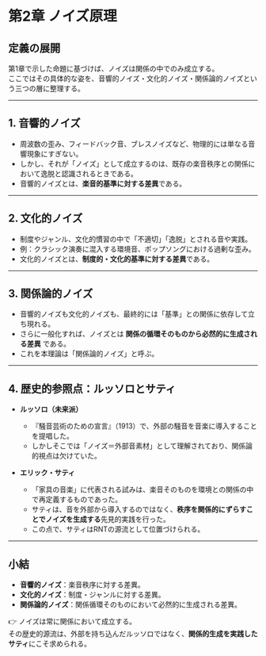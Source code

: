# 第2章 ノイズ原理

## 定義の展開
第1章で示した命題に基づけば、ノイズは関係の中でのみ成立する。  
ここではその具体的な姿を、音響的ノイズ・文化的ノイズ・関係論的ノイズという三つの層に整理する。  

---

## 1. 音響的ノイズ
- 周波数の歪み、フィードバック音、ブレスノイズなど、物理的には単なる音響現象にすぎない。  
- しかし、それが「ノイズ」として成立するのは、既存の楽音秩序との関係において逸脱と認識されるときである。  
- 音響的ノイズとは、**楽音的基準に対する差異**である。  

---

## 2. 文化的ノイズ
- 制度やジャンル、文化的慣習の中で「不適切」「逸脱」とされる音や実践。  
- 例：クラシック演奏に混入する環境音、ポップソングにおける過剰な歪み。  
- 文化的ノイズとは、**制度的・文化的基準に対する差異**である。  

---

## 3. 関係論的ノイズ
- 音響的ノイズも文化的ノイズも、最終的には「基準」との関係に依存して立ち現れる。  
- さらに一般化すれば、ノイズとは **関係の循環そのものから必然的に生成される差異** である。  
- これを本理論は「関係論的ノイズ」と呼ぶ。  

---

## 4. 歴史的参照点：ルッソロとサティ
- **ルッソロ（未来派）**  
  - 『騒音芸術のための宣言』（1913）で、外部の騒音を音楽に導入することを提唱した。  
  - しかしそこでは「ノイズ＝外部音素材」として理解されており、関係論的視点は欠けていた。  

- **エリック・サティ**  
  - 「家具の音楽」に代表される試みは、楽音そのものを環境との関係の中で再定義するものであった。  
  - サティは、音を外部から導入するのではなく、**秩序を関係的にずらすことでノイズを生成する**先見的実践を行った。  
  - この点で、サティはRNTの源流として位置づけられる。  

---

## 小結
- **音響的ノイズ**：楽音秩序に対する差異。  
- **文化的ノイズ**：制度・ジャンルに対する差異。  
- **関係論的ノイズ**：関係循環そのものにおいて必然的に生成される差異。  

👉 ノイズは常に関係において成立する。  
その歴史的源流は、外部を持ち込んだルッソロではなく、**関係的生成を実践したサティ**にこそ求められる。  
